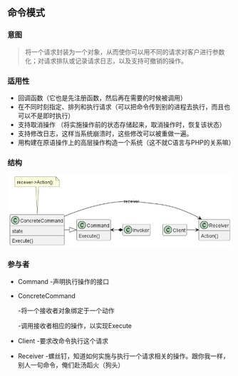 ## 命令模式

### 意图

> 将一个请求封装为一个对象，从而使你可以用不同的请求对客户进行参数化；对请求排队或记录请求日志，以及支持可撤销的操作。

### 适用性

* 回调函数（它也是先注册函数，然后再在需要的时候被调用）
* 在不同时刻指定、排列和执行请求（可以把命令传到别的进程去执行，而且也可以不是即时执行）
* 支持取消操作 （将实施操作前的状态存储起来，取消操作时，恢复该状态）
* 支持修改日志，这样当系统崩溃时，这些修改可以被重做一遍。
* 用构建在原语操作上的高层操作构造一个系统（这不就C语言与PHP的关系嘛）

### 结构

![](../img/命令模式-结构图.png)

### 参与者

* Command -声明执行操作的接口

* ConcreteCommand 
  
  -将一个接收者对象绑定于一个动作
  
  -调用接收者相应的操作，以实现Execute

* Client -要求改命令执行这个请求

* Receiver -螺丝钉，知道如何实施与执行一个请求相关的操作。跟你我一样，别人一句命令，俺们赴汤蹈火（狗头）

